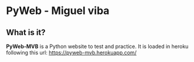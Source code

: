 # PyWeb - Miguel viba

## What is it?

**PyWeb-MVB** is a Python website to test and practice. It is loaded in heroku following this url: https://pyweb-mvb.herokuapp.com/
